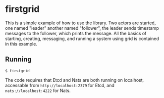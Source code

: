 firstgrid
=========

This is a simple example of how to use the library. Two actors are started,
one named "leader" another named "follower", the leader sends timestamp
messages to the follower, which prints the message. All the basics of
starting, creating, messaging, and running a system using grid is 
contained in this example.

## Running

    $ firstgrid

The code requires that Etcd and Nats are both running on localhost, 
accessable from `http://localhost:2379` for Etcd, and 
`nats://localhost:4222` for Nats.